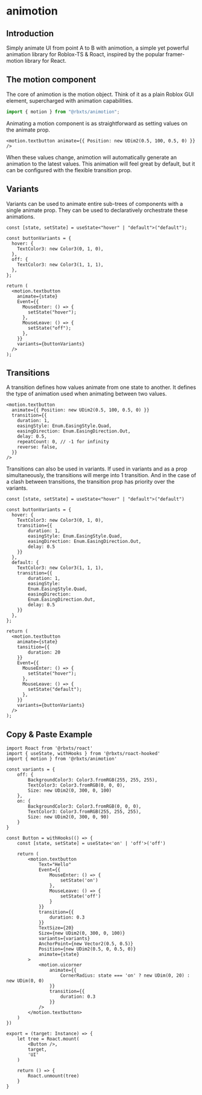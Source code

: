 # animotion

## Introduction

Simply animate UI from point A to B with animotion, a simple yet powerful animation library for Roblox-TS & Roact, inspired by the popular framer-motion library for React.

## The motion component

The core of animotion is the motion object. Think of it as a plain Roblox GUI element, supercharged with animation capabilities.

```ts
import { motion } from "@rbxts/animotion";
```

Animating a motion component is as straightforward as setting values on the animate prop.

```tsx
<motion.textbutton animate={{ Position: new UDim2(0.5, 100, 0.5, 0) }} />
```

When these values change, animotion will automatically generate an animation to the latest values. This animation will feel great by default, but it can be configured with the flexible transition prop.

## Variants

Variants can be used to animate entire sub-trees of components with a single animate prop. They can be used to declaratively orchestrate these animations.

```tsx
const [state, setState] = useState<"hover" | "default">("default");

const buttonVariants = {
  hover: {
    TextColor3: new Color3(0, 1, 0),
  },
  off: {
    TextColor3: new Color3(1, 1, 1),
  },
};

return (
  <motion.textbutton
    animate={state}
    Event={{
      MouseEnter: () => {
        setState("hover");
      },
      MouseLeave: () => {
        setState("off");
      },
    }}
    variants={buttonVariants}
  />
);
```

## Transitions

A transition defines how values animate from one state to another. It defines the type of animation used when animating between two values.

```tsx
<motion.textbutton
  animate={{ Position: new UDim2(0.5, 100, 0.5, 0) }}
  transition={{
    duration: 1,
    easingStyle: Enum.EasingStyle.Quad,
    easingDirection: Enum.EasingDirection.Out,
    delay: 0.5,
    repeatCount: 0, // -1 for infinity
    reverse: false,
  }}
/>
```

Transitions can also be used in variants. If used in variants and as a prop simultaneously, the transitions
will merge into 1 transition. And in the case of a clash between transitions, the transition prop has priority
over the variants.

```tsx
const [state, setState] = useState<"hover" | "default">("default")

const buttonVariants = {
  hover: {
    TextColor3: new Color3(0, 1, 0),
    transition={{ 
        duration: 1,
        easingStyle: Enum.EasingStyle.Quad, 
        easingDirection: Enum.EasingDirection.Out, 
        delay: 0.5
    }}
  },
  default: {
    TextColor3: new Color3(1, 1, 1),
    transition={{ 
        duration: 1,
        easingStyle:
        Enum.EasingStyle.Quad, 
        easingDirection:
        Enum.EasingDirection.Out, 
        delay: 0.5
    }}
  },
};

return (
  <motion.textbutton
    animate={state}
    tansition={{
        duration: 20
    }}
    Event={{
      MouseEnter: () => {
        setState("hover");
      },
      MouseLeave: () => {
        setState("default");
      },
    }}
    variants={buttonVariants}
  />
);
```

## Copy & Paste Example

```tsx
import Roact from '@rbxts/roact'
import { useState, withHooks } from '@rbxts/roact-hooked'
import { motion } from '@rbxts/animotion'

const variants = {
    off: {
        BackgroundColor3: Color3.fromRGB(255, 255, 255),
        TextColor3: Color3.fromRGB(0, 0, 0),
        Size: new UDim2(0, 300, 0, 100)
    },
    on: {
        BackgroundColor3: Color3.fromRGB(0, 0, 0),
        TextColor3: Color3.fromRGB(255, 255, 255),
        Size: new UDim2(0, 300, 0, 90)
    }
}

const Button = withHooks(() => {
    const [state, setState] = useState<'on' | 'off'>('off')

    return (
        <motion.textbutton
            Text="Hello"
            Event={{
                MouseEnter: () => {
                    setState('on')
                },
                MouseLeave: () => {
                    setState('off')
                }
            }}
            transition={{
                duration: 0.3
            }}
            TextSize={20}
            Size={new UDim2(0, 300, 0, 100)}
            variants={variants}
            AnchorPoint={new Vector2(0.5, 0.5)}
            Position={new UDim2(0.5, 0, 0.5, 0)}
            animate={state}
        >
            <motion.uicorner
                animate={{
                    CornerRadius: state === 'on' ? new UDim(0, 20) : new UDim(0, 0)
                }}
                transition={{
                    duration: 0.3
                }}
            />
        </motion.textbutton>
    )
})

export = (target: Instance) => {
    let tree = Roact.mount(
        <Button />,
        target,
        'UI'
    )

    return () => {
        Roact.unmount(tree)
    }
}
```